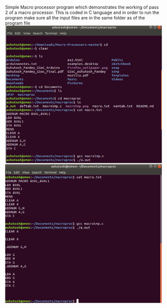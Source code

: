Simple Macro processor program which demonstrates the working of pass 2 of a macro processor.
This is coded in C language and in order to run the program make sure all the input files are in the same folder as of the program file
![alt tag](https://github.com/AshutoshPandey123456/SSproject/blob/master/macro1.png)
![alt tag](https://github.com/AshutoshPandey123456/SSproject/blob/master/macro2.png)

